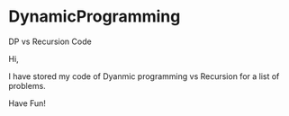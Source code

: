 # DynamicProgramming
DP vs Recursion Code

Hi,

   I have stored my code of Dyanmic programming vs Recursion for a list of problems. 
   
   
   Have Fun!
